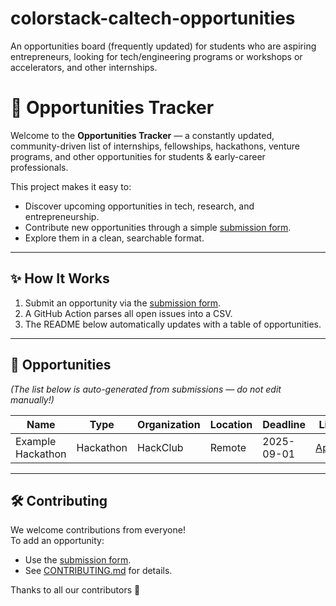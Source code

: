 # colorstack-caltech-opportunities
An opportunities board (frequently updated) for students who are aspiring entrepreneurs, looking for tech/engineering programs or workshops or accelerators, and other internships. 

# 🚀 Opportunities Tracker

Welcome to the **Opportunities Tracker** — a constantly updated, community-driven list of internships, fellowships, hackathons, venture programs, and other opportunities for students & early-career professionals.

This project makes it easy to:
- Discover upcoming opportunities in tech, research, and entrepreneurship.
- Contribute new opportunities through a simple [submission form](../../issues/new?assignees=&labels=opportunity&projects=&template=add_opportunity.yml&title=%5BSubmission%5D%3A+).
- Explore them in a clean, searchable format.

---

## ✨ How It Works
1. Submit an opportunity via the [submission form](../../issues/new?assignees=&labels=opportunity&projects=&template=add_opportunity.yml&title=%5BSubmission%5D%3A+).
2. A GitHub Action parses all open issues into a CSV.
3. The README below automatically updates with a table of opportunities.

---

## 📌 Opportunities

<!-- OPPORTUNITIES_TABLE_START -->

_(The list below is auto-generated from submissions — do not edit manually!)_

| Name | Type | Organization | Location | Deadline | Link |
|------|------|---------------|----------|----------|------|
| Example Hackathon | Hackathon | HackClub | Remote | 2025-09-01 | [Apply](https://example.com) |

<!-- OPPORTUNITIES_TABLE_END -->

---

## 🛠 Contributing

We welcome contributions from everyone!  
To add an opportunity:
- Use the [submission form](../../issues/new?assignees=&labels=opportunity&projects=&template=add_opportunity.yml&title=%5BSubmission%5D%3A+).
- See [CONTRIBUTING.md](CONTRIBUTING.md) for details.

Thanks to all our contributors 💜

<!-- ALL-CONTRIBUTORS-LIST:START - Do not remove or modify this section -->
<!-- ALL-CONTRIBUTORS-LIST:END -->

